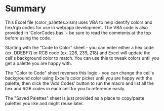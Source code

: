 # Summary
This Excel file (color_palettes.xlsm) uses VBA to help identify colors and hex/rgb codes for use in web/app development.  The VBA code is also provided in 'ColorCodes.bas' - be sure to read the comments at the top before using the code.

Starting with the "Code to Color" sheet - you can enter either a hex code (ex. DDEBF7) or RGB code (ex. 226, 239, 218) and Excel will update the cell's background color to match.  You can use this to tweak colors until you get a palette you are happy with.  

The "Color to Code" sheet reverses this logic - you can change the cell's background color using Excel's color picker until you are happy with the palette, then click the 'Add Codes' button to run the macro and list all the hex and RGB codes in each cell for you to reference easily.

The "Saved Palettes" sheet is just provided as a place to copy/paste palettes you like and might reuse later.
